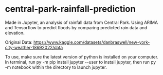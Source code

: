 # central-park-rainfall-prediction
Made in Jupyter, an analysis of rainfall data from Central Park. Using ARIMA and Tensorflow to predict floods by comparing predicted rain data and elevation.

Original Data: https://www.kaggle.com/datasets/danbraswell/new-york-city-weather-18692022/data

To use, make sure the latest version of python is installed on your computer. In terminal, run py -m pip install jupyter --user to install jupyter, then run py -m notebook within the directory to launch jupyter.

